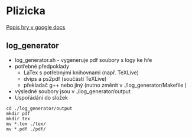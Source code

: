 # Plizicka

[Popis hry v google docs](https://docs.google.com/document/d/1kOLHCZoacSRWv5MQ4x295WQCXiYDrSBl9Jj2OTDksoE/edit?usp=sharing)

## log_generator
 - log_generator.sh - vygeneruje pdf soubory s logy ke hře
 - potřebné předpoklady
   - LaTex s potřebnými knihovnami (např. TeXLive)
   - dvips a ps2pdf (součástí TeXLive)
   - překladač g++ nebo jiný (nutno změnit v ./log_generator/Makefile )
 - výsledné soubory jsou v ./log_generator/output
 - Uspořádání do složek
```
cd ./log_generator/output
mkdir pdf
mkdir tex
mv *.tex ./tex/
mv *.pdf ./pdf/
```
